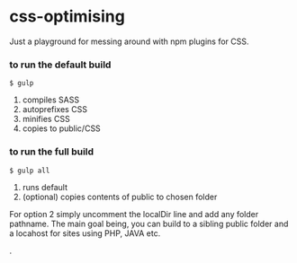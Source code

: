 # css-optimising
Just a playground for messing around with npm plugins for CSS.


### to run the default build

```
$ gulp
```

1. compiles SASS
2. autoprefixes CSS
3. minifies CSS
4. copies to public/CSS


### to run the full build

```
$ gulp all
```

1. runs default
2. (optional) copies contents of public to chosen folder


For option 2 simply uncomment the localDir line and add any folder pathname.  The main goal being, you can build to a sibling public folder and a locahost for sites using PHP, JAVA etc.


.
